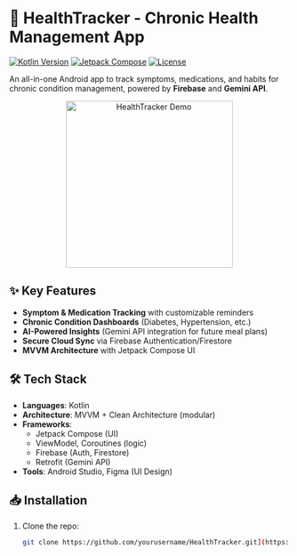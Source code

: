 # 🏥 HealthTracker - Chronic Health Management App

[![Kotlin Version](https://img.shields.io/badge/Kotlin-1.9.0-blue.svg)](https://kotlinlang.org/)
[![Jetpack Compose](https://img.shields.io/badge/Jetpack%20Compose-1.6.0-brightgreen)](https://developer.android.com/jetpack/compose)
[![License](https://img.shields.io/badge/License-MIT-green.svg)](LICENSE)

An all-in-one Android app to track symptoms, medications, and habits for chronic condition management, powered by **Firebase** and **Gemini API**.

<p align="center">
  <img src="screenshots/app_demo.gif" width="300" alt="HealthTracker Demo">
</p>

## ✨ Key Features
- **Symptom & Medication Tracking** with customizable reminders
- **Chronic Condition Dashboards** (Diabetes, Hypertension, etc.)
- **AI-Powered Insights** (Gemini API integration for future meal plans)
- **Secure Cloud Sync** via Firebase Authentication/Firestore
- **MVVM Architecture** with Jetpack Compose UI

## 🛠️ Tech Stack
- **Languages**: Kotlin
- **Architecture**: MVVM + Clean Architecture (modular)
- **Frameworks**: 
  - Jetpack Compose (UI)
  - ViewModel, Coroutines (logic)
  - Firebase (Auth, Firestore)
  - Retrofit (Gemini API)
- **Tools**: Android Studio, Figma (UI Design)

## 📥 Installation
1. Clone the repo:
   ```bash
   git clone https://github.com/yourusername/HealthTracker.git](https://github.com/GulnozaS/HealthTracker.git

